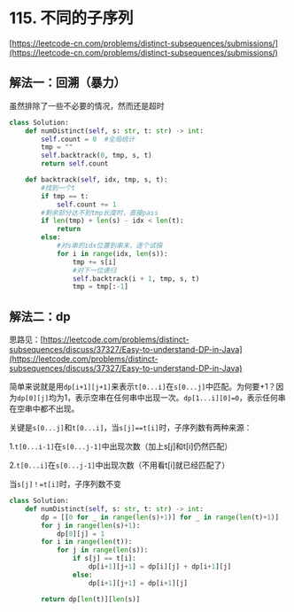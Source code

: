 # 115. 不同的子序列

[https://leetcode-cn.com/problems/distinct-subsequences/submissions/](https://leetcode-cn.com/problems/distinct-subsequences/submissions/)

## 解法一：回溯（暴力）

虽然排除了一些不必要的情况，然而还是超时

```python
class Solution:
    def numDistinct(self, s: str, t: str) -> int:
        self.count = 0  #全局统计
        tmp = ""
        self.backtrack(0, tmp, s, t)
        return self.count

    def backtrack(self, idx, tmp, s, t):
        #找到一个t
        if tmp == t:
            self.count += 1
        #剩余部分达不到tmp长度时，直接pass
        if len(tmp) + len(s) - idx < len(t):
            return
        else:
            #对s串的idx位置到串末，逐个试探
            for i in range(idx, len(s)):
                tmp += s[i]
                #对下一位递归
                self.backtrack(i + 1, tmp, s, t)
                tmp = tmp[:-1]
```

## 解法二：dp

思路见：[https://leetcode.com/problems/distinct-subsequences/discuss/37327/Easy-to-understand-DP-in-Java](https://leetcode.com/problems/distinct-subsequences/discuss/37327/Easy-to-understand-DP-in-Java)

简单来说就是用`dp[i+1][j+1]`来表示`t[0...i]`在`s[0...j]`中匹配。为何要+1？因为`dp[0][j]`均为1，表示空串在任何串中出现一次。`dp[1...i][0]=0`，表示任何串在空串中都不出现。

关键是`s[0...j]`和`t[0...i]`，当`s[j]==t[i]`时，子序列数有两种来源：

1.`t[0...i-1]`在`s[0...j-1]`中出现次数（加上s\[j\]和t\[i\]仍然匹配）

2.`t[0...i]`在`s[0...j-1]`中出现次数（不用看t\[i\]就已经匹配了）

当`s[j]！=t[i]`时，子序列数不变

```python
class Solution:
    def numDistinct(self, s: str, t: str) -> int:
        dp = [[0 for _ in range(len(s)+1)] for _ in range(len(t)+1)]
        for j in range(len(s)+1):
            dp[0][j] = 1
        for i in range(len(t)):
            for j in range(len(s)):
                if s[j] == t[i]:
                    dp[i+1][j+1] = dp[i][j] + dp[i+1][j]
                else:
                    dp[i+1][j+1] = dp[i+1][j]

        return dp[len(t)][len(s)]
```

